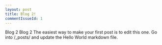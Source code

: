 ```yaml
---
layout: post
title: Blog 2!
commentIssueId: 1
---
```



Blog 2 Blog 2
The easiest way to make your first post is to edit this one. Go into /_posts/ and update the Hello World markdown file. 
